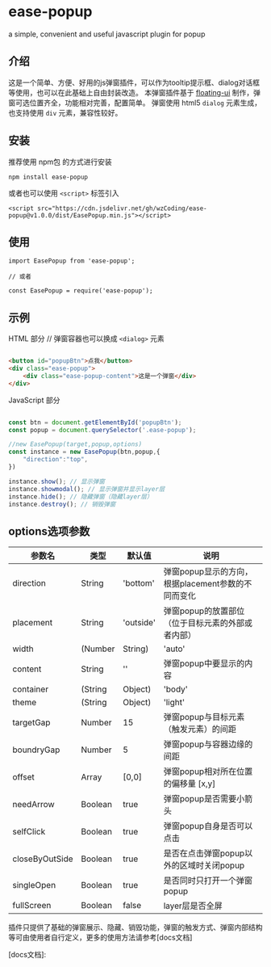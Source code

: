 # ease-popup
a simple, convenient and useful javascript plugin for popup

## 介绍
这是一个简单、方便、好用的js弹窗插件，可以作为tooltip提示框、dialog对话框等使用，也可以在此基础上自由封装改造。
本弹窗插件基于 [floating-ui] 制作，弹窗可选位置齐全，功能相对完善，配置简单。
弹窗使用 html5 `dialog` 元素生成，也支持使用 `div` 元素，兼容性较好。

## 安装
推荐使用 npm包 的方式进行安装
```
npm install ease-popup

```
或者也可以使用 `<script>` 标签引入

```
<script src="https://cdn.jsdelivr.net/gh/wzCoding/ease-popup@v1.0.0/dist/EasePopup.min.js"></script>

```

## 使用
```
import EasePopup from 'ease-popup';

// 或者

const EasePopup = require('ease-popup');

```

## 示例

HTML 部分
// 弹窗容器也可以换成 `<dialog>` 元素
```html

<button id="popupBtn">点我</button>
<div class="ease-popup"> 
    <div class="ease-popup-content">这是一个弹窗</div>
</div>

```
JavaScript 部分
```js

const btn = document.getElementById('popupBtn');
const popup = document.querySelector('.ease-popup');

//new EasePopup(target,popup,options)
const instance = new EasePopup(btn,popup,{
    "direction":"top",
})

instance.show(); // 显示弹窗
instance.showmodal(); // 显示弹窗并显示layer层
instance.hide(); // 隐藏弹窗（隐藏layer层）
instance.destroy(); // 销毁弹窗

```

## options选项参数

| 参数名         | 类型    | 默认值    | 说明                                               |
| -------------- | ------- | --------- | -------------------------------------------------- |
| direction      | String  | 'bottom'  | 弹窗popup显示的方向，根据placement参数的不同而变化 |
| placement      | String  | 'outside' | 弹窗popup的放置部位（位于目标元素的外部或者内部）  |
| width          | (Number | String)   | 'auto'                                             | 弹窗宽度                                                                                                       |
| content        | String  | ''        | 弹窗popup中要显示的内容                            |
| container      | (String | Object)   | 'body'                                             | 弹窗触发元素target所在的容器，确定容器可以防止溢出边界                                                         |
| theme          | (String | Object)   | 'light'                                            | 弹窗popup的主题（设置文字与背景色，默认提供 'light' 与 'dark' 两种主题，也可以传入{background:'',color:''}对象 |
| targetGap      | Number  | 15        | 弹窗popup与目标元素（触发元素）的间距              |
| boundryGap     | Number  | 5         | 弹窗popup与容器边缘的间距                          |
| offset         | Array   | [0,0]     | 弹窗popup相对所在位置的偏移量 [x,y]                |
| needArrow      | Boolean | true      | 弹窗popup是否需要小箭头                            |
| selfClick      | Boolean | true      | 弹窗popup自身是否可以点击                          |
| closeByOutSide | Boolean | true      | 是否在点击弹窗popup以外的区域时关闭popup           |
| singleOpen     | Boolean | true      | 是否同时只打开一个弹窗popup                        |
| fullScreen     | Boolean | false     | layer层是否全屏                                    |


插件只提供了基础的弹窗展示、隐藏、销毁功能，弹窗的触发方式、弹窗内部结构等可由使用者自行定义，更多的使用方法请参考[docs文档]

[floating-ui]:https://floating-ui.com/
[docs文档]: